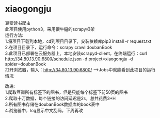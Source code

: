 # xiaogongju
豆瓣读书爬虫  
此项目使用python3，采用很牛逼的scrapy框架  
运行方法:  
1.将项目下载到本地，cd到项目目录下，安装依赖库pip3 install -r request.txt  
2.在项目目录下，运行命令：scrapy crawl doubanBook  
3.此项目已部署在云服务器上，本地安装scrapyd-client，在终端运行：curl http://34.80.13.90:6800/schedule.json -d project=xiaogongju -d spider=doubanBook  
打开浏览器，输入：http://34.80.13.90:6800/ -->Jobs中就能看到此项目的运行情况  

  

  
  
  
  
改进:  
1.爬取豆瓣所有标签下的图书，但是只能每个标签下前50页的图书  
2.爬取十万数据，每个链接的访问延迟是2s，总共花费3+H  
3.所有图书存储在doubanBook数据库的book表中  
4.浏览器中，log显示中文乱码，下周再改  
